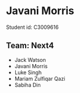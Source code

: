 # Javani Morris
Student id: C3009616
## Team: Next4
- Jack Watson
- Javani Morris
- Luke Singh
- Mariam Zulfiqar Qazi
- Sabiha Din

